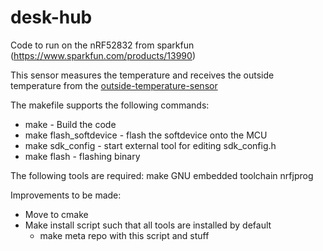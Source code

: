 # desk-hub
Code to run on the nRF52832 from sparkfun  (https://www.sparkfun.com/products/13990)

This sensor measures the temperature and receives the outside temperature from the [outside-temperature-sensor](https://github.com/Lucan11/outside-temperature-sensor)

The makefile supports the following commands:
 - make                    - Build the code
 - make flash_softdevice   - flash the softdevice onto the MCU
 - make sdk_config         - start external tool for editing sdk_config.h
 - make flash              - flashing binary

The following tools are required:
make
GNU embedded toolchain
nrfjprog

Improvements to be made:
- Move to cmake
- Make install script such that all tools are installed by default
  - make meta repo with this script and stuff
